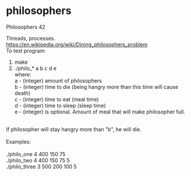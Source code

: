 # philosophers
Philosophers 42

Threads, processes.<br />
https://en.wikipedia.org/wiki/Dining_philosophers_problem
<br />
To test program:<br />
1) make<br />
2) ./philo_* a b c d e<br />
where:<br />
a - (integer) amount of philosophers<br />
b - (integer) time to die (being hangry more than this time will cause death)<br />
c - (integer) time to eat (meal time)<br />
d - (integer) time to sleep (sleep time)<br />
e - (integer) is optional. Amount of meal that will make philosopher full.<br />
<br />
If philosopher will stay hangry more than "b", he will die.<br />
<br />
Examples:<br />
<br />
./philo_one 4 400 150 75<br />
./philo_two 4 400 150 75 5<br />
./philo_three 3 500 200 100 5<br />

